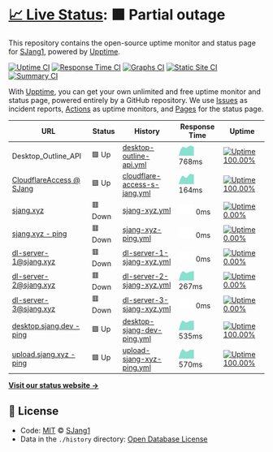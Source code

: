 # [📈 Live Status](https://SJang1.github.io/ServerStatus): <!--live status--> **🟧 Partial outage**

This repository contains the open-source uptime monitor and status page for [SJang1](https://sjang.xyz), powered by [Upptime](https://github.com/upptime/upptime).

[![Uptime CI](https://github.com/koj-co/upptime/workflows/Uptime%20CI/badge.svg)](https://github.com/koj-co/upptime/actions?query=workflow%3A%22Uptime+CI%22)
[![Response Time CI](https://github.com/koj-co/upptime/workflows/Response%20Time%20CI/badge.svg)](https://github.com/koj-co/upptime/actions?query=workflow%3A%22Response+Time+CI%22)
[![Graphs CI](https://github.com/koj-co/upptime/workflows/Graphs%20CI/badge.svg)](https://github.com/koj-co/upptime/actions?query=workflow%3A%22Graphs+CI%22)
[![Static Site CI](https://github.com/koj-co/upptime/workflows/Static%20Site%20CI/badge.svg)](https://github.com/koj-co/upptime/actions?query=workflow%3A%22Static+Site+CI%22)
[![Summary CI](https://github.com/koj-co/upptime/workflows/Summary%20CI/badge.svg)](https://github.com/koj-co/upptime/actions?query=workflow%3A%22Summary+CI%22)

With [Upptime](https://upptime.js.org), you can get your own unlimited and free uptime monitor and status page, powered entirely by a GitHub repository. We use [Issues](https://github.com/SJang1/ServerStatus/issues) as incident reports, [Actions](https://github.com/SJang1/ServerStatus/actions) as uptime monitors, and [Pages](https://SJang1.github.io/ServerStatus) for the status page.

<!--start: status pages-->
<!-- This summary is generated by Upptime (https://github.com/upptime/upptime) -->
<!-- Do not edit this manually, your changes will be overwritten -->

| URL                                                                     | Status  | History                                                                                                                    | Response Time                                                                                 | Uptime                                                                                                                                                                                                                                                   |
| ----------------------------------------------------------------------- | ------- | -------------------------------------------------------------------------------------------------------------------------- | --------------------------------------------------------------------------------------------- | -------------------------------------------------------------------------------------------------------------------------------------------------------------------------------------------------------------------------------------------------------- |
| Desktop_Outline_API                                                     | 🟩 Up   | [desktop-outline-api.yml](https://github.com/SJang1/ServerStatus/commits/master/history/desktop-outline-api.yml)           | <img alt="Response time graph" src="./graphs/desktop-outline-api.png" height="20"> 768ms      | [![Uptime 100.00%](https://img.shields.io/endpoint?url=https%3A%2F%2Fraw.githubusercontent.com%2FSJang1%2FServerStatus%2Fmaster%2Fapi%2Fdesktop-outline-api%2Fuptime.json)](https://SJang1.github.io/ServerStatus/history/desktop-outline-api)           |
| [CloudflareAccess @ SJang](https://sjang.cloudflareaccess.com/#/NoAuth) | 🟩 Up   | [cloudflare-access-s-jang.yml](https://github.com/SJang1/ServerStatus/commits/master/history/cloudflare-access-s-jang.yml) | <img alt="Response time graph" src="./graphs/cloudflare-access-s-jang.png" height="20"> 164ms | [![Uptime 100.00%](https://img.shields.io/endpoint?url=https%3A%2F%2Fraw.githubusercontent.com%2FSJang1%2FServerStatus%2Fmaster%2Fapi%2Fcloudflare-access-s-jang%2Fuptime.json)](https://SJang1.github.io/ServerStatus/history/cloudflare-access-s-jang) |
| [sjang.xyz](https://sjang.xyz/)                                         | 🟥 Down | [sjang-xyz.yml](https://github.com/SJang1/ServerStatus/commits/master/history/sjang-xyz.yml)                               | <img alt="Response time graph" src="./graphs/sjang-xyz.png" height="20"> 0ms                  | [![Uptime 0.00%](https://img.shields.io/endpoint?url=https%3A%2F%2Fraw.githubusercontent.com%2FSJang1%2FServerStatus%2Fmaster%2Fapi%2Fsjang-xyz%2Fuptime.json)](https://SJang1.github.io/ServerStatus/history/sjang-xyz)                                 |
| [sjang.xyz - ping](https://sjang.xyz/ping)                              | 🟥 Down | [sjang-xyz-ping.yml](https://github.com/SJang1/ServerStatus/commits/master/history/sjang-xyz-ping.yml)                     | <img alt="Response time graph" src="./graphs/sjang-xyz-ping.png" height="20"> 0ms             | [![Uptime 0.00%](https://img.shields.io/endpoint?url=https%3A%2F%2Fraw.githubusercontent.com%2FSJang1%2FServerStatus%2Fmaster%2Fapi%2Fsjang-xyz-ping%2Fuptime.json)](https://SJang1.github.io/ServerStatus/history/sjang-xyz-ping)                       |
| [dl-server-1@sjang.xyz](http://dl.sjang.xyz/)                           | 🟥 Down | [dl-server-1-sjang-xyz.yml](https://github.com/SJang1/ServerStatus/commits/master/history/dl-server-1-sjang-xyz.yml)       | <img alt="Response time graph" src="./graphs/dl-server-1-sjang-xyz.png" height="20"> 0ms      | [![Uptime 0.00%](https://img.shields.io/endpoint?url=https%3A%2F%2Fraw.githubusercontent.com%2FSJang1%2FServerStatus%2Fmaster%2Fapi%2Fdl-server-1-sjang-xyz%2Fuptime.json)](https://SJang1.github.io/ServerStatus/history/dl-server-1-sjang-xyz)         |
| [dl-server-2@sjang.xyz](http://dl2.sjang.xyz/)                          | 🟥 Down | [dl-server-2-sjang-xyz.yml](https://github.com/SJang1/ServerStatus/commits/master/history/dl-server-2-sjang-xyz.yml)       | <img alt="Response time graph" src="./graphs/dl-server-2-sjang-xyz.png" height="20"> 267ms    | [![Uptime 0.00%](https://img.shields.io/endpoint?url=https%3A%2F%2Fraw.githubusercontent.com%2FSJang1%2FServerStatus%2Fmaster%2Fapi%2Fdl-server-2-sjang-xyz%2Fuptime.json)](https://SJang1.github.io/ServerStatus/history/dl-server-2-sjang-xyz)         |
| [dl-server-3@sjang.xyz](http://dl3.sjang.xyz/)                          | 🟥 Down | [dl-server-3-sjang-xyz.yml](https://github.com/SJang1/ServerStatus/commits/master/history/dl-server-3-sjang-xyz.yml)       | <img alt="Response time graph" src="./graphs/dl-server-3-sjang-xyz.png" height="20"> 0ms      | [![Uptime 0.00%](https://img.shields.io/endpoint?url=https%3A%2F%2Fraw.githubusercontent.com%2FSJang1%2FServerStatus%2Fmaster%2Fapi%2Fdl-server-3-sjang-xyz%2Fuptime.json)](https://SJang1.github.io/ServerStatus/history/dl-server-3-sjang-xyz)         |
| [desktop.sjang.dev - ping](https://desktop.sjang.dev/ping)              | 🟩 Up   | [desktop-sjang-dev-ping.yml](https://github.com/SJang1/ServerStatus/commits/master/history/desktop-sjang-dev-ping.yml)     | <img alt="Response time graph" src="./graphs/desktop-sjang-dev-ping.png" height="20"> 535ms   | [![Uptime 100.00%](https://img.shields.io/endpoint?url=https%3A%2F%2Fraw.githubusercontent.com%2FSJang1%2FServerStatus%2Fmaster%2Fapi%2Fdesktop-sjang-dev-ping%2Fuptime.json)](https://SJang1.github.io/ServerStatus/history/desktop-sjang-dev-ping)     |
| [upload.sjang.xyz - ping](https://upload.sjang.xyz/ping)                | 🟩 Up   | [upload-sjang-xyz-ping.yml](https://github.com/SJang1/ServerStatus/commits/master/history/upload-sjang-xyz-ping.yml)       | <img alt="Response time graph" src="./graphs/upload-sjang-xyz-ping.png" height="20"> 570ms    | [![Uptime 100.00%](https://img.shields.io/endpoint?url=https%3A%2F%2Fraw.githubusercontent.com%2FSJang1%2FServerStatus%2Fmaster%2Fapi%2Fupload-sjang-xyz-ping%2Fuptime.json)](https://SJang1.github.io/ServerStatus/history/upload-sjang-xyz-ping)       |

<!--end: status pages-->

[**Visit our status website →**](https://SJang1.github.io/ServerStatus)

## 📄 License

- Code: [MIT](./LICENSE) © [SJang1](https://sjang.xyz)
- Data in the `./history` directory: [Open Database License](https://opendatacommons.org/licenses/odbl/1-0/)
